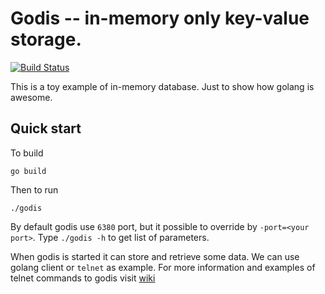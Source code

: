 Godis -- in-memory only key-value storage.
========
[![Build Status](https://travis-ci.org/sayevsky/godis.svg?branch=master)](https://travis-ci.org/sayevsky/godis.svg?branch=master)

This is a toy example of in-memory database. Just to show how golang is awesome.

Quick start
-----------
To build 

`go build`

Then to run

`./godis`

By default godis use `6380` port, but it possible to override by `-port=<your port>`. Type `./godis -h` to get list of parameters.

When godis is started it can store and retrieve some data. We can use golang client or `telnet` as example. For more information and examples of telnet commands to godis visit [wiki](https://github.com/sayevsky/godis/wiki)
